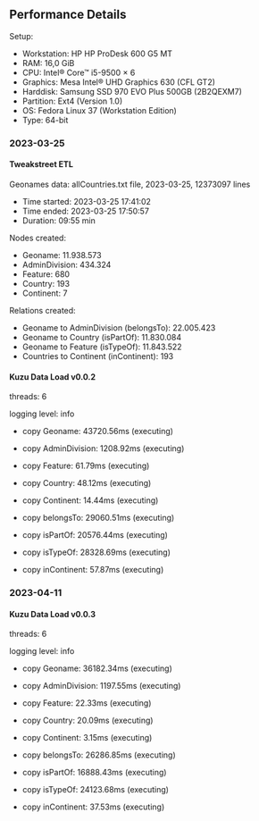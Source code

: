 ## Performance Details
Setup:
- Workstation: HP HP ProDesk 600 G5 MT
- RAM: 16,0 GiB
- CPU: Intel® Core™ i5-9500 × 6
- Graphics: Mesa Intel® UHD Graphics 630 (CFL GT2)
- Harddisk: Samsung SSD 970 EVO Plus 500GB (2B2QEXM7)
- Partition: Ext4 (Version 1.0)
- OS: Fedora Linux 37 (Workstation Edition)
- Type: 64-bit

### 2023-03-25

#### Tweakstreet ETL

Geonames data: allCountries.txt file, 2023-03-25, 12373097 lines
- Time started: 2023-03-25 17:41:02
- Time ended: 2023-03-25 17:50:57
- Duration: 09:55 min

Nodes created:
- Geoname: 11.938.573
- AdminDivision: 434.324
- Feature: 680
- Country: 193
- Continent: 7
 
Relations created:
- Geoname to AdminDivision (belongsTo): 22.005.423
- Geoname to Country (isPartOf): 11.830.084
- Geoname to Feature (isTypeOf): 11.843.522
- Countries to Continent (inContinent): 193

#### Kuzu Data Load v0.0.2
threads: 6

logging level: info

- copy Geoname: 43720.56ms (executing)
- copy AdminDivision: 1208.92ms (executing)
- copy Feature: 61.79ms (executing)
- copy Country: 48.12ms (executing)
- copy Continent: 14.44ms (executing)

- copy belongsTo: 29060.51ms (executing)
- copy isPartOf: 20576.44ms (executing)
- copy isTypeOf: 28328.69ms (executing)
- copy inContinent: 57.87ms (executing)

### 2023-04-11

#### Kuzu Data Load v0.0.3
threads: 6

logging level: info

- copy Geoname: 36182.34ms (executing)
- copy AdminDivision: 1197.55ms (executing)
- copy Feature: 22.33ms (executing)
- copy Country: 20.09ms (executing)
- copy Continent: 3.15ms (executing)

- copy belongsTo: 26286.85ms (executing)
- copy isPartOf: 16888.43ms (executing)
- copy isTypeOf: 24123.68ms (executing)
- copy inContinent: 37.53ms (executing)

